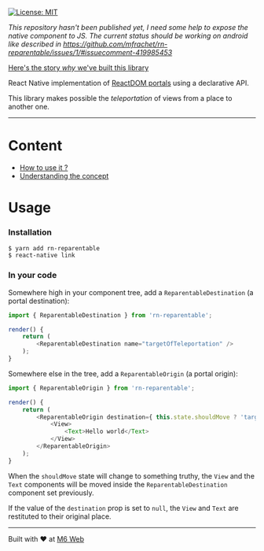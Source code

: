 [![License: MIT](https://img.shields.io/badge/License-MIT-yellow.svg)](https://opensource.org/licenses/MIT)

_This repository hasn't been published yet, I need some help to expose the native component to JS. The current status should be working on android like described in https://github.com/mfrachet/rn-reparentable/issues/1/#issuecomment-419985453_

[Here's the story _why_ we've built this library](https://t.co/QVGbfGuLG3)

React Native implementation of [ReactDOM portals](https://reactjs.org/docs/portals.html) using a declarative API.

This library makes possible the _teleportation_ of views from a place to another one.

---

# Content

- <a href="#usage">How to use it ?</a>
- [Understanding the concept](./docs/CONCEPT.md)

<h1 name="#usage">Usage</h1>

### Installation

```
$ yarn add rn-reparentable
$ react-native link
```

### In your code

Somewhere high in your component tree, add a `ReparentableDestination` (a portal destination):

```javascript
import { ReparentableDestination } from 'rn-reparentable';

render() {
	return (
		<ReparentableDestination name="targetOfTeleportation" />
	);
}
```

Somewhere else in the tree, add a `ReparentableOrigin` (a portal origin):

```javascript
import { ReparentableOrigin } from 'rn-reparentable';

render() {
	return (
		<ReparentableOrigin destination={ this.state.shouldMove ? 'targetOfTeleportation' : null }>
			<View>
				<Text>Hello world</Text>
			</View>
		</ReparentableOrigin>
	);
}
```

When the `shouldMove` state will change to something truthy, the `View` and the `Text` components will be moved inside the `ReparentableDestination` component set
previously.

If the value of the `destination` prop is set to `null`, the `View` and `Text` are restituted to their original place.

---

Built with ❤️ at [M6 Web](http://tech.m6web.fr/)
